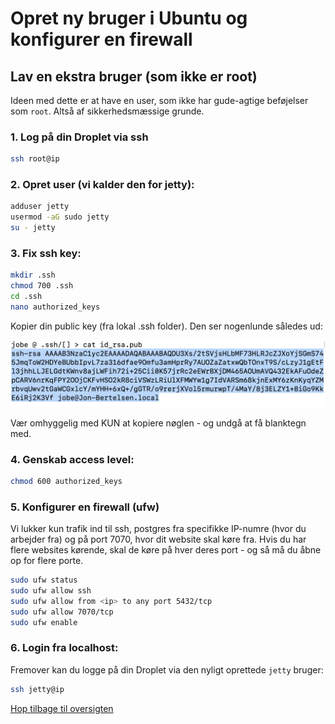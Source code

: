 # Opret ny bruger i Ubuntu og konfigurer en firewall

## Lav en ekstra bruger (som ikke er root)

Ideen med dette er at have en user, som ikke har gude-agtige beføjelser som `root`. Altså af sikkerhedsmæssige grunde. 

### 1. Log på din Droplet via ssh

```bash
ssh root@ip
```

### 2. Opret user (vi kalder den for jetty):

```bash
adduser jetty
usermod -aG sudo jetty
su - jetty
```

### 3. Fix ssh key:

```bash
mkdir .ssh
chmod 700 .ssh
cd .ssh
nano authorized_keys
```

Kopier din public key (fra lokal .ssh folder). Den ser nogenlunde således ud:

![ssh](./images/ssh_public.png)

Vær omhyggelig med KUN at kopiere nøglen - og undgå at få blanktegn med.

### 4. Genskab access level:

```bash
chmod 600 authorized_keys
```

### 5. Konfigurer en firewall (ufw)

Vi lukker kun trafik ind til ssh, postgres fra specifikke IP-numre (hvor du arbejder fra) og på port 7070, hvor
dit website skal køre fra. Hvis du har flere websites kørende, skal de køre på hver deres port - og så må du
åbne op for flere porte.

```bash 
sudo ufw status
sudo ufw allow ssh
sudo ufw allow from <ip> to any port 5432/tcp
sudo ufw allow 7070/tcp
sudo ufw enable
```

### 6. Login fra localhost:

Fremover kan du logge på din Droplet via den nyligt oprettede `jetty` bruger:

```bash
ssh jetty@ip
```

[Hop tilbage til oversigten](./README.md)